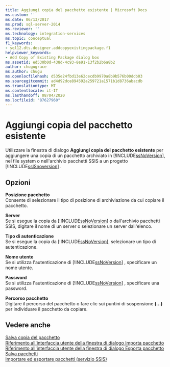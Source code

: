 ```yaml
---
title: Aggiungi copia del pacchetto esistente | Microsoft Docs
ms.custom: ''
ms.date: 06/13/2017
ms.prod: sql-server-2014
ms.reviewer: ''
ms.technology: integration-services
ms.topic: conceptual
f1_keywords:
- sql12.dts.designer.addcopyexistingpackage.f1
helpviewer_keywords:
- Add Copy of Existing Package dialog box
ms.assetid: ed530b0d-438d-4c93-8e91-13f2b2b6a8b2
author: chugugrace
ms.author: chugu
ms.openlocfilehash: d535e24fbd13e62cecdb9970a8b9b576b00ddb03
ms.sourcegitcommit: ad4d92dce894592a259721a1571b1d8736abacdb
ms.translationtype: MT
ms.contentlocale: it-IT
ms.lasthandoff: 08/04/2020
ms.locfileid: "87627960"
---
```

# <a name="add-copy-of-existing-package"></a>Aggiungi copia del pacchetto esistente
  Utilizzare la finestra di dialogo **Aggiungi copia del pacchetto esistente** per aggiungere una copia di un pacchetto archiviato in [!INCLUDE[ssNoVersion](../includes/ssnoversion-md.md)], nel file system o nell'archivio pacchetti SSIS a un progetto [!INCLUDE[ssISnoversion](../includes/ssisnoversion-md.md)] .  
  
## <a name="options"></a>Opzioni  
 **Posizione pacchetto**  
 Consente di selezionare il tipo di posizione di archiviazione da cui copiare il pacchetto.  
  
 **Server**  
 Se si esegue la copia da [!INCLUDE[ssNoVersion](../includes/ssnoversion-md.md)] o dall'archivio pacchetti SSIS, digitare il nome di un server o selezionare un server dall'elenco.  
  
 **Tipo di autenticazione**  
 Se si esegue la copia da [!INCLUDE[ssNoVersion](../includes/ssnoversion-md.md)], selezionare un tipo di autenticazione.  
  
 **Nome utente**  
 Se si utilizza l'autenticazione di [!INCLUDE[ssNoVersion](../includes/ssnoversion-md.md)] , specificare un nome utente.  
  
 **Password**  
 Se si utilizza l'autenticazione di [!INCLUDE[ssNoVersion](../includes/ssnoversion-md.md)] , specificare una password.  
  
 **Percorso pacchetto**  
 Digitare il percorso del pacchetto o fare clic sui puntini di sospensione **(...)** per individuare il pacchetto da copiare.  
  
## <a name="see-also"></a>Vedere anche  
 [Salva copia del pacchetto](../../2014/integration-services/save-copy-of-package.md)   
 [Riferimento all'interfaccia utente della finestra di dialogo Importa pacchetto](../../2014/integration-services/import-package-dialog-box-ui-reference.md)   
 [Riferimento all'interfaccia utente della finestra di dialogo Esporta pacchetto](../../2014/integration-services/export-package-dialog-box-ui-reference.md)   
 [Salva pacchetti](save-packages.md)   
 [Importare ed esportare pacchetti &#40;servizio SSIS&#41;](../../2014/integration-services/import-and-export-packages-ssis-service.md)  
  
  
